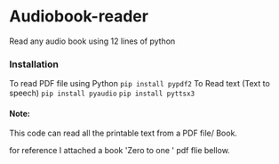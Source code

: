 # Audiobook-reader
Read any audio book using 12 lines of python


### Installation
To read PDF file using Python
` pip install pypdf2
`
To Read text (Text to speech)
` pip install pyaudio
`
` pip install pyttsx3
`

#### Note:
This code can read all the printable text from a PDF file/ Book.

for reference I attached a book 'Zero to one ' pdf flie bellow.

